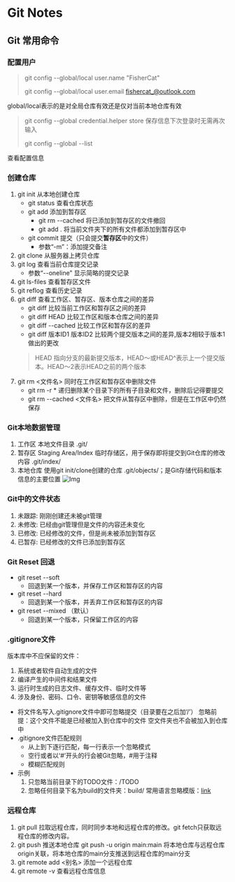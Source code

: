 # Git Notes

## Git 常用命令
### 配置用户
> git config --global/local user.name "FisherCat"
> 
> git config --global/local user.email fishercat_@outlook.com
> 
global/local表示的是对全局仓库有效还是仅对当前本地仓库有效

> git config --global credential.helper store
> 保存信息下次登录时无需再次输入
> 
>  git config --global --list
> 
查看配置信息

### 创建仓库

1. git init  从本地创建仓库
    - git status 查看仓库状态
    - git add  添加到暂存区
        - git rm --cached <file> 将已添加到暂存区的文件撤回
        - git add . 将当前文件夹下的所有文件都添加到暂存区中
    - git commit 提交（只会提交**暂存区**中的文件）
        - 参数“-m”：添加提交备注
2. git clone  从服务器上拷贝仓库
3. git log  查看当前仓库提交记录
    - 参数“--oneline” 显示简略的提交记录
4. git ls-files  查看暂存区文件
5. git reflog  查看历史记录
6. git diff  查看工作区、暂存区、版本仓库之间的差异
    - git diff  比较当前工作区和暂存区之间的差异
    - git diff HEAD 比较工作区和版本仓库之间的差异
    - git diff --cached 比较工作区和暂存区的差异
    - git diff 版本ID1 版本ID2 比较两个提交版本之间的差异,版本2相较于版本1做出的更改
    > HEAD 指向分支的最新提交版本，HEAD～或HEAD^表示上一个提交版本。HEAD～2表示HEAD之前的两个版本
7. git rm <文件名>  同时在工作区和暂存区中删除文件
    - git rm -r *  递归删除某个目录下的所有子目录和文件，删除后记得要提交
    - git rm --cached <文件名>  把文件从暂存区中删除，但是在工作区中仍然保存
### Git本地数据管理

1. 工作区
    本地文件目录 .git/
2. 暂存区 Staging Area/Index
    临时存储区，用于保存即将提交到Git仓库的修改内容 .git/index/
3. 本地仓库
    使用git init/clone创建的仓库 .git/objects/；是Git存储代码和版本信息的主要位置
![Img](/Git/img-20240409211148.png)
    
### Git中的文件状态

1. 未跟踪: 刚刚创建还未被git管理
2. 未修改: 已经由git管理但是文件的内容还未变化
3. 已修改: 已经修改的文件，但是尚未被添加到暂存区
4. 已暂存: 已经修改的文件已添加到暂存区

### Git Reset 回退
- git reset --soft
    - 回退到某一个版本，并保存工作区和暂存区的内容
- git reset --hard
    - 回退到某一个版本，并丢弃工作区和暂存区的内容
- git reset --mixed （默认）
    - 回退到某一个版本，只保留工作区的内容

### .gitignore文件
版本库中不应保留的文件：
1. 系统或者软件自动生成的文件
2. 编译产生的中间件和结果文件
3. 运行时生成的日志文件、缓存文件、临时文件等
4. 涉及身份、密码、口令、密钥等敏感信息的文件
- 将文件名写入.gitignore文件中即可忽略提交（目录要在之后加‘/’）
忽略前提：这个文件不能是已经被加入到仓库中的文件
空文件夹也不会被加入到仓库中
- .gitignore文件匹配规则
    - 从上到下逐行匹配，每一行表示一个忽略模式
    - 空行或者以‘#’开头的行会被Git忽略，#用于注释
    - 模糊匹配规则
- 示例
    1. 只忽略当前目录下的TODO文件：/TODO
    2. 忽略任何目录下名为build的文件夹：build/
常用语言忽略模版：[link](https://github.com/github/gitignore)

### 远程仓库
1. git pull <remote>  拉取远程仓库，同时同步本地和远程仓库的修改。git fetch只获取远程仓库的修改内容。
2. git push <remote><branch>  推送本地仓库
    git push -u origin main:main 将本地仓库与远程仓库origin关联，将本地仓库的main分支推送到远程仓库的main分支
3. git remote add <别名><url>  添加一个远程仓库
4. git remote -v 查看远程仓库信息